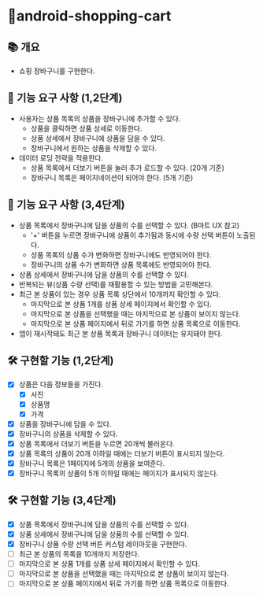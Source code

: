 # 🛒android-shopping-cart

## 📚️ 개요

- 쇼핑 장바구니를 구현한다.


## 🧱 기능 요구 사항 (1,2단계)

- 사용자는 상품 목록의 상품을 장바구니에 추가할 수 있다.
    - 상품을 클릭하면 상품 상세로 이동한다.
    - 상품 상세에서 장바구니에 상품을 담을 수 있다.
    - 장바구니에서 원하는 상품을 삭제할 수 있다. 
- 데이터 로딩 전략을 적용한다.
    - 상품 목록에서 더보기 버튼을 눌러 추가 로드할 수 있다. (20개 기준)
    - 장바구니 목록은 페이지네이션이 되어야 한다. (5개 기준)

## 🧱 기능 요구 사항 (3,4단계)
- 상품 목록에서 장바구니에 담을 상품의 수를 선택할 수 있다. (B마트 UX 참고)
    - '+' 버튼을 누르면 장바구니에 상품이 추가됨과 동시에 수량 선택 버튼이 노출된다.
    - 상품 목록의 상품 수가 변화하면 장바구니에도 반영되어야 한다.
    - 장바구니의 상품 수가 변화하면 상품 목록에도 반영되어야 한다.
- 상품 상세에서 장바구니에 담을 상품의 수를 선택할 수 있다.
- 반복되는 뷰(상품 수량 선택)를 재활용할 수 있는 방법을 고민해본다.
- 최근 본 상품이 있는 경우 상품 목록 상단에서 10개까지 확인할 수 있다.
    - 마지막으로 본 상품 1개를 상품 상세 페이지에서 확인할 수 있다.
    - 마지막으로 본 상품을 선택했을 때는 마지막으로 본 상품이 보이지 않는다.
    - 마지막으로 본 상품 페이지에서 뒤로 가기를 하면 상품 목록으로 이동한다.
- 앱이 재시작돼도 최근 본 상품 목록과 장바구니 데이터는 유지돼야 한다.


## 🛠️ 구현할 기능 (1,2단계)

- [x] 상품은 다음 정보들을 가진다.
  - [x] 사진
  - [x] 상품명
  - [x] 가격
- [x] 상품을 장바구니에 담을 수 있다.
- [x] 장바구니의 상품을 삭제할 수 있다.
- [x] 상품 목록에서 더보기 버튼을 누르면 20개씩 불러온다.
- [x] 상품 목록의 상품이 20개 이하일 때에는 더보기 버튼이 표시되지 않는다.
- [x] 장바구니 목록은 1페이지에 5개의 상품을 보여준다.
- [x] 장바구니 목록의 상품이 5개 이하일 때에는 페이지가 표시되지 않는다.

## 🛠️ 구현할 기능 (3,4단계)
- [x] 상품 목록에서 장바구니에 담을 상품의 수를 선택할 수 있다.
- [x] 상품 상세에서 장바구니에 담을 상품의 수를 선택할 수 있다.
- [x] 장바구니 상품 수량 선택 버튼 커스텀 레이아웃을 구현한다.
- [ ] 최근 본 상품의 목록을 10개까지 저장한다.
- [ ] 마지막으로 본 상품 1개를 상품 상세 페이지에서 확인할 수 있다.
- [ ] 마지막으로 본 상품을 선택했을 때는 마지막으로 본 상품이 보이지 않는다.
- [ ] 마지막으로 본 상품 페이지에서 뒤로 가기를 하면 상품 목록으로 이동한다.

